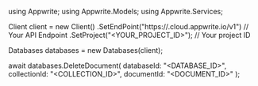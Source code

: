 using Appwrite;
using Appwrite.Models;
using Appwrite.Services;

Client client = new Client()
    .SetEndPoint("https://<REGION>.cloud.appwrite.io/v1") // Your API Endpoint
    .SetProject("<YOUR_PROJECT_ID>"); // Your project ID

Databases databases = new Databases(client);

await databases.DeleteDocument(
    databaseId: "<DATABASE_ID>",
    collectionId: "<COLLECTION_ID>",
    documentId: "<DOCUMENT_ID>"
);